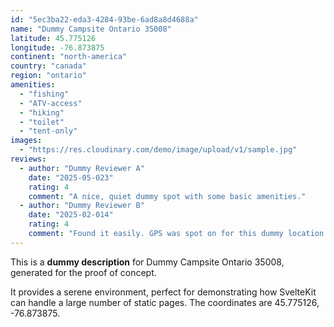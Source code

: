 ```yaml
---
id: "5ec3ba22-eda3-4284-93be-6ad8a8d4688a"
name: "Dummy Campsite Ontario 35008"
latitude: 45.775126
longitude: -76.873875
continent: "north-america"
country: "canada"
region: "ontario"
amenities:
  - "fishing"
  - "ATV-access"
  - "hiking"
  - "toilet"
  - "tent-only"
images:
  - "https://res.cloudinary.com/demo/image/upload/v1/sample.jpg"
reviews:
  - author: "Dummy Reviewer A"
    date: "2025-05-023"
    rating: 4
    comment: "A nice, quiet dummy spot with some basic amenities."
  - author: "Dummy Reviewer B"
    date: "2025-02-014"
    rating: 4
    comment: "Found it easily. GPS was spot on for this dummy location."
---
```


This is a **dummy description** for Dummy Campsite Ontario 35008, generated for the proof of concept.

It provides a serene environment, perfect for demonstrating how SvelteKit can handle a large number of static pages. The coordinates are 45.775126, -76.873875.
